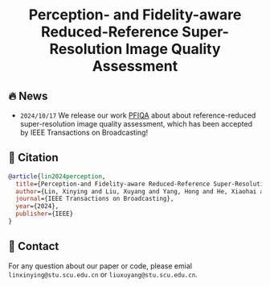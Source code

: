 <div align=center>
  
# Perception- and Fidelity-aware Reduced-Reference Super-Resolution Image Quality Assessment

</div>

## 🔥 News
* `2024/10/17` We release our work [PFIQA](https://arxiv.org/abs/2405.09472) about about reference-reduced super-resolution image quality assessment, which has been accepted by IEEE Transactions on Broadcasting!

## 📌 Citation
```bibtex
@article{lin2024perception,
  title={Perception-and Fidelity-aware Reduced-Reference Super-Resolution Image Quality Assessment},
  author={Lin, Xinying and Liu, Xuyang and Yang, Hong and He, Xiaohai and Chen, Honggang},
  journal={IEEE Transactions on Broadcasting},
  year={2024},
  publisher={IEEE}
}
```

## :e-mail: Contact
For any question about our paper or code, please emial `linxinying@stu.scu.edu.cn` or `liuxuyang@stu.scu.edu.cn`.
